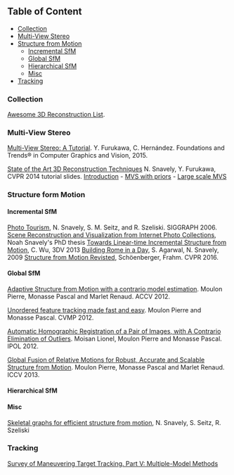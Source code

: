 ## Table of Content
* [Collection](#collection)
* [Multi-View Stereo](#mvs)
* [Structure from Motion](#sfm)
	* [Incremental SfM](#incre_sfm)
	* [Global SfM](#global_sfm)
	* [Hierarchical SfM](#hier_sfm)
	* [Misc](#misc)
* [Tracking](#tracking)

### Collection <a name="collection"></a>
[Awesome 3D Reconstruction List](https://github.com/imkaywu/awesome_3DReconstruction_list).

### Multi-View Stereo <a name="mvs"></a>

[Multi-View Stereo: A Tutorial](http://www.cse.wustl.edu/~furukawa/papers/fnt_mvs.pdf). Y. Furukawa, C. Hernández. Foundations and Trends® in Computer Graphics and Vision, 2015.

[State of the Art 3D Reconstruction Techniques](https://docs.google.com/file/d/0B851Hlh7xL0KNGx3X09VcEYzSjg/preview) N. Snavely, Y. Furukawa, CVPR 2014 tutorial slides. [Introduction](http://www.cse.wustl.edu/~furukawa/papers/cvpr2014_tutorial_intro.pdf) - [MVS with priors](http://www.cse.wustl.edu/~furukawa/papers/cvpr2014_tutorial_mvs_prior.pdf) - [Large scale MVS](http://www.cse.wustl.edu/~furukawa/papers/cvpr2014_tutorial_large_scale_mvs.pdf)


### Structure form Motion <a name="sfm"></a>

#### Incremental SfM <a name="incre_sfm"></a>
[Photo Tourism](http://phototour.cs.washington.edu/Photo_Tourism.pdf), N. Snavely, S. M. Seitz, and R. Szeliski. SIGGRAPH 2006.
[Scene Reconstruction and Visualization from Internet Photo Collections](https://www.cs.cornell.edu/~snavely/publications/thesis/thesis.pdf), Noah Snavely's PhD thesis
[Towards Linear-time Incremental Structure from Motion](http://ccwu.me/vsfm/vsfm.pdf), C. Wu, 3DV 2013
[Building Rome in a Day](https://grail.cs.washington.edu/rome/rome_paper.pdf), S. Agarwal, N. Snavely, 2009
[Structure from Motion Revisted](https://demuc.de/papers/schoenberger2016sfm.pdf), Schöenberger, Frahm. CVPR 2016.


#### Global SfM <a name="global_sfm"></a>
[Adaptive Structure from Motion with a contrario model estimation](http://hal.archives-ouvertes.fr/index.php?halsid=1n2qdqiv2a0l5eq7qpos9us752&view_this_doc=hal-00769266&version=1). Moulon Pierre, Monasse Pascal and Marlet Renaud. ACCV 2012.

[Unordered feature tracking made fast and easy](http://hal.archives-ouvertes.fr/index.php?halsid=ggdarhl8cv1j6ohq2073eok8q3&view_this_doc=hal-00769267&version=1). Moulon Pierre and Monasse Pascal. CVMP 2012.

[Automatic Homographic Registration of a Pair of Images, with A Contrario Elimination of Outliers](http://dx.doi.org/10.5201/ipol.2012.mmm-oh). Moisan Lionel, Moulon Pierre and Monasse Pascal. IPOL 2012.

[Global Fusion of Relative Motions for Robust, Accurate and Scalable Structure from Motion](http://imagine.enpc.fr/%7Emoulonp/publis/iccv2013/index.html). Moulon Pierre, Monasse Pascal and Marlet Renaud. ICCV 2013.

#### Hierarchical SfM <a name="hier_sfm"></a>

#### Misc <a name="misc"></a>
[Skeletal graphs for efficient structure from motion](http://www.cs.cornell.edu/~snavely/projects/skeletalset/SkeletalSets_cvpr08.pdf), N. Snavely, S. Seitz, R. Szeliski

### Tracking <a name="tracking"></a>
[Survey of Maneuvering Target Tracking. Part V: Multiple-Model Methods](https://drive.google.com/file/d/1rVkzUp4jY5IelCre9pOg7LY1IdRobZIq/view)
